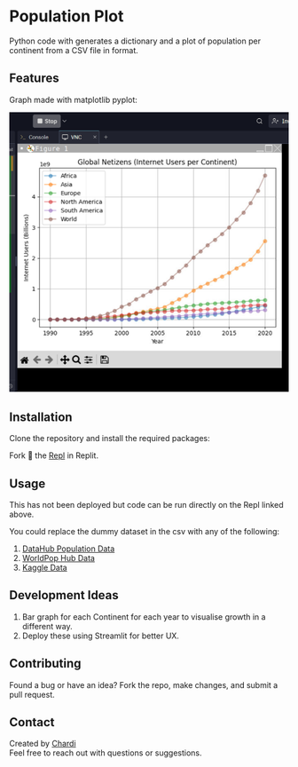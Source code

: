 # Population Plot
Python code with generates a dictionary and a plot of population per continent from a CSV file in format.

## Features  
Graph made with matplotlib pyplot:

![Pyplot Output](https://github.com/chardi90/population-plot/blob/main/python-population-plot-square.png?raw=true)

## Installation  
Clone the repository and install the required packages:  

Fork 🔁 the [Repl](https://replit.com/@chardi90/Population-Plot-CSV-Reader) in Replit.

## Usage  

This has not been deployed but code can be run directly on the Repl linked above.

You could replace the dummy dataset in the csv with any of the following:
1. [DataHub Population Data](https://datahub.io/core/population)
2. [WorldPop Hub Data](https://hub.worldpop.org/doi/10.5258/SOTON/WP00004)
3. [Kaggle Data](https://www.kaggle.com/datasets/dataanalyst001/world-population-by-country-2024)

## Development Ideas

1. Bar graph for each Continent for each year to visualise growth in a different way.
2. Deploy these using Streamlit for better UX. 

## Contributing  

Found a bug or have an idea? Fork the repo, make changes, and submit a pull request.  

## Contact  

Created by [Chardi](https://www.chardi.co.uk/)  
Feel free to reach out with questions or suggestions.
